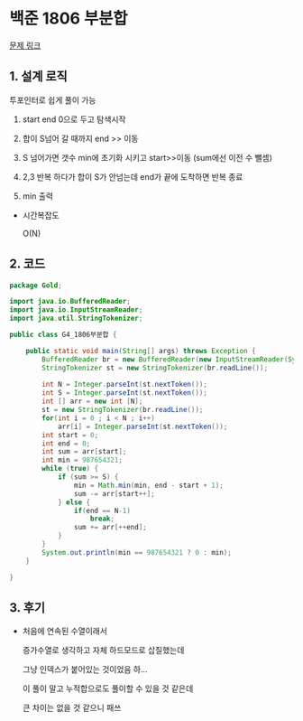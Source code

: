 # 백준 1806 부분합

[문제 링크](https://www.acmicpc.net/problem/1806)

## 1. 설계 로직

투포인터로 쉽게 풀이 가능

 

1. start end 0으로 두고 탐색시작

2. 합이 S넘어 갈 때까지 end >> 이동

3. S 넘어가면 갯수 min에 초기화 시키고 start>>이동 (sum에선 이전 수 뺄셈)

4. 2,3 반복 하다가 합이 S가 안넘는데 end가 끝에 도착하면 반복 종료

5. min 출력



- 시간복잡도

  O(N)

## 2. 코드

```java
package Gold;

import java.io.BufferedReader;
import java.io.InputStreamReader;
import java.util.StringTokenizer;

public class G4_1806부분합 {

	public static void main(String[] args) throws Exception {
		BufferedReader br = new BufferedReader(new InputStreamReader(System.in));
		StringTokenizer st = new StringTokenizer(br.readLine());
		
		int N = Integer.parseInt(st.nextToken());
		int S = Integer.parseInt(st.nextToken());
		int [] arr = new int [N];
		st = new StringTokenizer(br.readLine());
		for(int i = 0 ; i < N ; i++)
			arr[i] = Integer.parseInt(st.nextToken());
		int start = 0;
		int end = 0;
		int sum = arr[start];
		int min = 987654321;
		while (true) {
			if (sum >= S) {
				min = Math.min(min, end - start + 1);
				sum -= arr[start++];
			} else {
				if(end == N-1)
					break;
				sum += arr[++end];
			}
		}
		System.out.println(min == 987654321 ? 0 : min);
	}

}
```



## 3. 후기

- 처음에 연속된 수열이래서

  증가수열로 생각하고 자체 하드모드로 삽질했는데

  그냥 인덱스가 붙어있는 것이었음 하...

   

  이 풀이 말고 누적합으로도 풀이할 수 있을 것 같은데

  큰 차이는 없을 것 같으니 패쓰